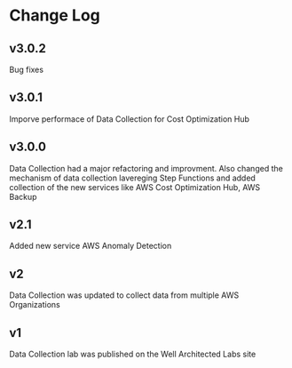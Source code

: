 # Change Log

## v3.0.2
Bug fixes

## v3.0.1
Imporve performace of  Data Collection for Cost Optimization Hub 

## v3.0.0
Data Collection had a major refactoring and improvment. Also changed the mechanism of data collection lavereging Step Functions and added collection of the new services like AWS Cost Optimization Hub, AWS Backup

## v2.1 
Added new service AWS Anomaly Detection

## v2 
Data Collection was updated to collect data from multiple AWS Organizations

## v1 
Data Collection lab was published on the Well Architected Labs site
